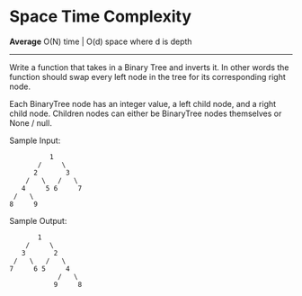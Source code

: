 # Space Time Complexity

**Average** O(N) time | O(d) space where d is depth

---

Write a function that takes in a Binary Tree and inverts it. In other words the function should swap every left node in the tree for its corresponding right node.

Each BinaryTree node has an integer value, a left child node, and a right child node. Children nodes can either be BinaryTree nodes themselves or None / null.

Sample Input:

```
          1
       /     \
      2       3
    /   \   /   \
   4     5 6     7
 /   \
8     9
```

Sample Output:

```
       1
    /     \
   3       2
 /   \   /   \
7     6 5     4
            /   \
           9     8

```
